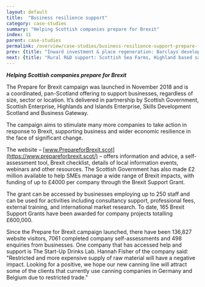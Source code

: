 ```yaml
---
layout: default
title:  "Business resilience support"
category: case-studies
summary: "Helping Scottish companies prepare for Brexit"
index: 11
parent: case-studies
permalink: /overview/case-studies/business-resilience-support-prepare-for-brexit/
prev: {title: "Inward investment & place regeneration: Barclays development at Tradeston, Glasgow", url: "/overview/case-studies/inward-investment-place-regeneration/" }
next: {title: "Rural R&D support: Scottish Sea Farms, Highland based salmon farming business", url: "/overview/case-studies/rural-rd-suport/" }
---
```

***Helping Scottish companies prepare for Brexit***

The Prepare for Brexit campaign was launched in November 2018 and is a coordinated, pan-Scotland offering to support businesses, regardless of size, sector or location. It’s delivered in partnership by Scottish Government, Scottish Enterprise, Highlands and Islands Enterprise, Skills Development Scotland and Business Gateway.  

The campaign aims to stimulate many more companies to take action in response to Brexit, supporting business and wider economic resilience in the face of significant change.  

The website – [www.PrepareforBrexit.scot](https://www.prepareforbrexit.scot/) – offers information and advice, a self-assessment tool, Brexit checklist, details of local information events, webinars and other resources. The Scottish Government has also made £2 million available to help SMEs manage a wide range of Brexit impacts, with funding of up to £4000 per company through the Brexit Support Grant.  

The grant can be accessed by businesses employing up to 250 staff and can be used for activities including consultancy support, professional fees, external training, and international market research. To date, 165 Brexit Support Grants have been awarded for company projects totalling £600,000.  

Since the Prepare for Brexit campaign launched, there have been 136,827 website visitors, 7061 completed company self-assessments and 498 enquiries from businesses.
One company that has accessed help and support is The Start-Up Drinks Lab. Hannah Fisher of the company said: "Restricted and more expensive supply of raw material will have a negative impact. Looking for a positive, we hope our new canning line will attract some of the clients that currently use canning companies in Germany and Belgium due to restricted trade."  
